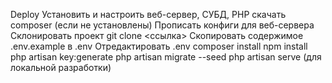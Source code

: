 Deploy
Установить и настроить веб-сервер, СУБД, PHP скачать composer (если не установлены)
Прописать конфиги для веб-сервера
Склонировать проект git clone <ссылка>
Скопировать содержимое .env.example в .env 
Отредактировать .env
composer install
npm install
php artisan key:generate
php artisan migrate --seed
php artisan serve (для локальной разработки)